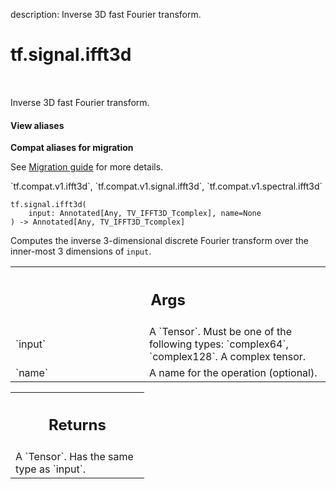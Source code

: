 description: Inverse 3D fast Fourier transform.

<div itemscope itemtype="http://developers.google.com/ReferenceObject">
<meta itemprop="name" content="tf.signal.ifft3d" />
<meta itemprop="path" content="Stable" />
</div>

# tf.signal.ifft3d

<!-- Insert buttons and diff -->

<table class="tfo-notebook-buttons tfo-api nocontent" align="left">

</table>



Inverse 3D fast Fourier transform.


<section class="expandable">
  <h4 class="showalways">View aliases</h4>
  <p>
<b>Compat aliases for migration</b>
<p>See
<a href="https://www.tensorflow.org/guide/migrate">Migration guide</a> for
more details.</p>
<p>`tf.compat.v1.ifft3d`, `tf.compat.v1.signal.ifft3d`, `tf.compat.v1.spectral.ifft3d`</p>
</p>
</section>

<pre class="devsite-click-to-copy prettyprint lang-py tfo-signature-link">
<code>tf.signal.ifft3d(
    input: Annotated[Any, TV_IFFT3D_Tcomplex], name=None
) -> Annotated[Any, TV_IFFT3D_Tcomplex]
</code></pre>



<!-- Placeholder for "Used in" -->

Computes the inverse 3-dimensional discrete Fourier transform over the
inner-most 3 dimensions of `input`.

<!-- Tabular view -->
 <table class="responsive fixed orange">
<colgroup><col width="214px"><col></colgroup>
<tr><th colspan="2"><h2 class="add-link">Args</h2></th></tr>

<tr>
<td>
`input`<a id="input"></a>
</td>
<td>
A `Tensor`. Must be one of the following types: `complex64`, `complex128`.
A complex tensor.
</td>
</tr><tr>
<td>
`name`<a id="name"></a>
</td>
<td>
A name for the operation (optional).
</td>
</tr>
</table>



<!-- Tabular view -->
 <table class="responsive fixed orange">
<colgroup><col width="214px"><col></colgroup>
<tr><th colspan="2"><h2 class="add-link">Returns</h2></th></tr>
<tr class="alt">
<td colspan="2">
A `Tensor`. Has the same type as `input`.
</td>
</tr>

</table>

